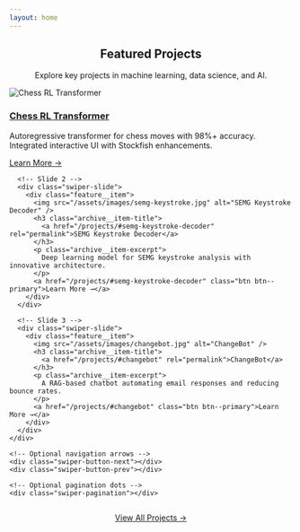 ```yaml
---
layout: home
---
```


<div class="page__content">

  <!-- Intro text -->
  <h2 class="archive__item-title" style="text-align: center;">Featured Projects</h2>
  <p style="text-align: center;">Explore key projects in machine learning, data science, and AI.</p>

  <!-- Swiper container -->
  <div class="swiper-container">
    <div class="swiper-wrapper">
      <!-- Slide 1 -->
      <div class="swiper-slide">
        <div class="feature__item">
          <img src="/assets/images/chess-rl.jpg" alt="Chess RL Transformer" />
          <h3 class="archive__item-title">
            <a href="/projects/#chess-rl-transformer" rel="permalink">Chess RL Transformer</a>
          </h3>
          <p class="archive__item-excerpt">
            Autoregressive transformer for chess moves with 98%+ accuracy. Integrated interactive UI with Stockfish enhancements.
          </p>
          <a href="/projects/#chess-rl-transformer" class="btn btn--primary">Learn More →</a>
        </div>
      </div>
      
      <!-- Slide 2 -->
      <div class="swiper-slide">
        <div class="feature__item">
          <img src="/assets/images/semg-keystroke.jpg" alt="SEMG Keystroke Decoder" />
          <h3 class="archive__item-title">
            <a href="/projects/#semg-keystroke-decoder" rel="permalink">SEMG Keystroke Decoder</a>
          </h3>
          <p class="archive__item-excerpt">
            Deep learning model for SEMG keystroke analysis with innovative architecture.
          </p>
          <a href="/projects/#semg-keystroke-decoder" class="btn btn--primary">Learn More →</a>
        </div>
      </div>
      
      <!-- Slide 3 -->
      <div class="swiper-slide">
        <div class="feature__item">
          <img src="/assets/images/changebot.jpg" alt="ChangeBot" />
          <h3 class="archive__item-title">
            <a href="/projects/#changebot" rel="permalink">ChangeBot</a>
          </h3>
          <p class="archive__item-excerpt">
            A RAG-based chatbot automating email responses and reducing bounce rates.
          </p>
          <a href="/projects/#changebot" class="btn btn--primary">Learn More →</a>
        </div>
      </div>
    </div>

    <!-- Optional navigation arrows -->
    <div class="swiper-button-next"></div>
    <div class="swiper-button-prev"></div>

    <!-- Optional pagination dots -->
    <div class="swiper-pagination"></div>
  </div>

  <!-- Optional: Link to view all projects -->
  <p style="text-align: center; margin-top: 2em;">
    <a href="{{ '/projects/' | relative_url }}" class="btn btn--primary">View All Projects &rarr;</a>
  </p>

</div>